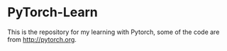 #    PyTorch-Learn

This is the  repository for my learning with Pytorch, some of the code are from http://pytorch.org.